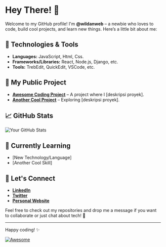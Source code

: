 # Hey There! 👋

Welcome to my GitHub profile! I'm **@wildanweb** – a newbie who loves to code, build cool projects, and learn new things. Here’s a little bit about me:

## 🔧 Technologies & Tools

- **Languages:** JavaScript, Html, Css.
- **Frameworks/Libraries:** React, Node.js, Django, etc.
- **Tools:** TrebEdit, QuickEdit, VSCode, etc.

## 🚀 My Public Project

- **[Awesome Coding Project](https://github.com/wildanweb)** – A project where I [deskripsi proyek].
- **[Another Cool Project](https://github.com/your-username/another-cool-project)** – Exploring [deskripsi proyek].

## 📈 GitHub Stats

![Your GitHub Stats](https://github-readme-stats.vercel.app/api?username=your-username&show_icons=true&hide_title=true&hide=prs&count_private=true&hide_border=true&theme=radical)

## 🌱 Currently Learning

- [New Technology/Language]
- [Another Cool Skill]

## 💬 Let's Connect

- **[LinkedIn](https://www.linkedin.com/in/your-linkedin)**
- **[Twitter](https://twitter.com/your-twitter)**
- **[Personal Website](https://yourwebsite.com)**

Feel free to check out my repositories and drop me a message if you want to collaborate or just chat about tech! 🚀

---

Happy coding! ✨

[![Awesome](https://img.shields.io/badge/Ready%20for%20Collaboration-brightgreen)](mailto:your-email@example.com)
